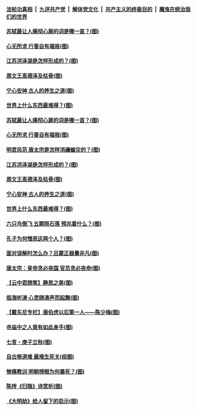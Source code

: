 

####  [法轮功真相](../../../../basic/blob/master/README.md?t=08121631) &nbsp;|&nbsp; [九评共产党](../../../../9ping.md/blob/master/README.md?t=08121631) &nbsp;|&nbsp; [解体党文化](../../../../jtdwh.md/blob/master/README.md?t=08121631)  &nbsp;|&nbsp; [共产主义的终极目的](../../../../gczydzjmd.md/blob/master/README.md?t=08121631) &nbsp;|&nbsp; [魔鬼在统治我们的世界](../../../../mgztzwmdsj.md/blob/master/README.md?t=08121631) 

#### [苏轼最让人痛彻心扉的词是哪一首？(图)](../pages/p7/942485.md?t=08121631) 

#### [心无所求 行善自有福报(图)](../pages/p7/904367.md?t=08121631) 

#### [江苏洪泽湖是怎样形成的？(图)](../pages/p7/942389.md?t=08121631) 

#### [周文王高德泽及枯骨(图)](../pages/p7/942198.md?t=08121631) 

#### [宁心安神 古人的养生之道(图)](../pages/p7/942390.md?t=08121631) 

#### [世界上什么东西最难得？(图)](../pages/p7/942446.md?t=08121631) 

#### [苏轼最让人痛彻心扉的词是哪一首？(图)](../pages/p7/942485.md?t=08121631) 

#### [心无所求 行善自有福报(图)](../pages/p7/904367.md?t=08121631) 

#### [明君风范 唐太宗是怎样消禳蝗灾的？(图)](../pages/p7/942392.md?t=08121631) 

#### [江苏洪泽湖是怎样形成的？(图)](../pages/p7/942389.md?t=08121631) 

#### [周文王高德泽及枯骨(图)](../pages/p7/942198.md?t=08121631) 

#### [宁心安神 古人的养生之道(图)](../pages/p7/942390.md?t=08121631) 

#### [世界上什么东西最难得？(图)](../pages/p7/942446.md?t=08121631) 

#### [六只鸟倒飞 五颗陨石落 预兆着什么？(图)](../pages/p7/942391.md?t=08121631) 

#### [孔子为何憎恶这两个人？(图)](../pages/p7/942195.md?t=08121631) 

#### [面对误解时怎么办？吕蒙正器量非凡(图)](../pages/p7/942387.md?t=08121631) 

#### [唐太宗：皇帝贪必丧国 官员贪必丧命(图)](../pages/p7/942283.md?t=08121631) 

#### [【云中君随笔】静思之美(图)](../pages/p7/941751.md?t=08121631) 

#### [临海听涛 心灵随涛声而起舞(图)](../pages/p7/942047.md?t=08121631) 

#### [【戴东尼专栏】唐伯虎以后第一人——陈少梅(图)](../pages/p7/939491.md?t=08121631) 

#### [寺庙中之人竟有如此身手(图)](../pages/p7/942124.md?t=08121631) 

#### [七言・庚子立秋(图)](../pages/p7/942046.md?t=08121631) 

#### [自古修道难 最难生死关(组图)](../pages/p7/942059.md?t=08121631) 

#### [惨痛教训 明朝榜眼为何暴死？(图)](../pages/p7/941755.md?t=08121631) 

#### [陈抟《归隐》诗赏析(图)](../pages/p7/941961.md?t=08121631) 

#### [《大明劫》给人留下的启示(图)](../pages/p7/941959.md?t=08121631) 


